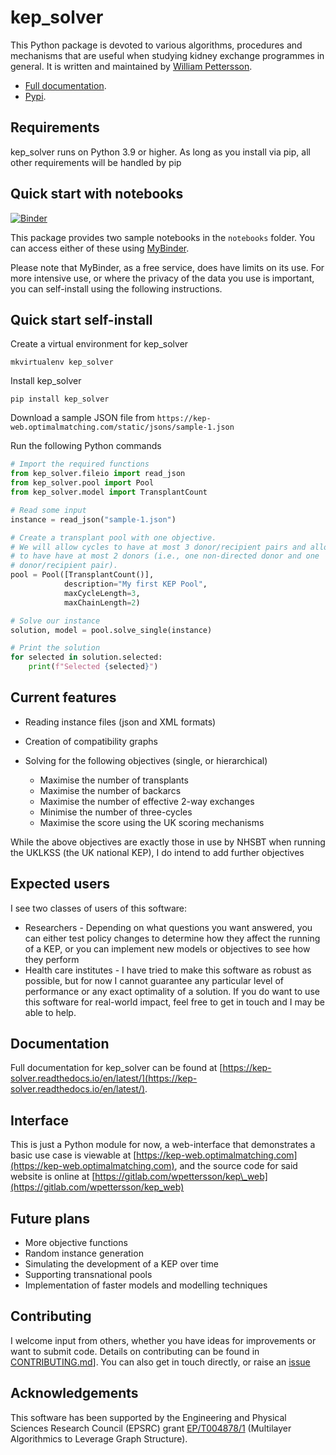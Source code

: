 # kep\_solver

This Python package is devoted to various algorithms, procedures and mechanisms
that are useful when studying kidney exchange programmes in general.  It is
written and maintained by [William Pettersson](mailto:william.pettersson@glasgow.ac.uk).

- [Full documentation](https://kep-solver.readthedocs.io/en/latest/).
- [Pypi](https://pypi.org/project/kep-solver/).

## Requirements

kep\_solver runs on Python 3.9 or higher. As long as you install via pip, all
other requirements will be handled by pip

## Quick start with notebooks

[![Binder](https://mybinder.org/badge_logo.svg)](https://mybinder.org/v2/gl/wpettersson%2Fkep_solver/HEAD)

This package provides two sample notebooks in the `notebooks` folder. You can
access either of these using [MyBinder](https://mybinder.org/v2/gl/wpettersson%2Fkep_solver/HEAD).

Please note that MyBinder, as a free service, does have limits on its use. For
more intensive use, or where the privacy of the data you use is important, you
can self-install using the following instructions.

## Quick start self-install

Create a virtual environment for kep\_solver

    mkvirtualenv kep_solver

Install kep\_solver

    pip install kep_solver

Download a sample JSON file from
`https://kep-web.optimalmatching.com/static/jsons/sample-1.json`

Run the following Python commands

```python
# Import the required functions
from kep_solver.fileio import read_json
from kep_solver.pool import Pool
from kep_solver.model import TransplantCount

# Read some input
instance = read_json("sample-1.json")

# Create a transplant pool with one objective.
# We will allow cycles to have at most 3 donor/recipient pairs and allow chains
# to have have at most 2 donors (i.e., one non-directed donor and one
# donor/recipient pair).
pool = Pool([TransplantCount()],
            description="My first KEP Pool",
            maxCycleLength=3,
            maxChainLength=2)

# Solve our instance
solution, model = pool.solve_single(instance)

# Print the solution
for selected in solution.selected:
    print(f"Selected {selected}")
```

## Current features

* Reading instance files (json and XML formats)
* Creation of compatibility graphs
* Solving for the following objectives (single, or hierarchical)

    * Maximise the number of transplants
    * Maximise the number of backarcs
    * Maximise the number of effective 2-way exchanges
    * Minimise the number of three-cycles
    * Maximise the score using the UK scoring mechanisms

While the above objectives are exactly those in use by NHSBT when running the UKLKSS (the UK national KEP), I do intend to add further objectives

## Expected users

I see two classes of users of this software:

* Researchers - Depending on what questions you want answered, you can either test policy changes to determine how they affect the running of a KEP, or you can implement new models or objectives to see how they perform
* Health care institutes - I have tried to make this software as robust as possible, but for now I cannot guarantee any particular level of performance or any exact optimality of a solution. If you do want to use this software for real-world impact, feel free to get in touch and I may be able to help.

## Documentation

Full documentation for kep\_solver can be found at
[https://kep-solver.readthedocs.io/en/latest/](https://kep-solver.readthedocs.io/en/latest/).

## Interface

This is just a Python module for now, a web-interface that demonstrates a basic
use case is viewable at
[https://kep-web.optimalmatching.com](https://kep-web.optimalmatching.com), and
the source code for said website is online at
[https://gitlab.com/wpettersson/kep\_web](https://gitlab.com/wpettersson/kep_web)

## Future plans

* More objective functions
* Random instance generation
* Simulating the development of a KEP over time
* Supporting transnational pools
* Implementation of faster models and modelling techniques


## Contributing

I welcome input from others, whether you have ideas for improvements or want to
submit code. Details on contributing can be found in
[CONTRIBUTING.md](contributing.md)]. You can also get in touch directly, or
raise an [issue](https://gitlab.com/wpettersson/kep_solver/-/issues)

## Acknowledgements

This software has been supported by the Engineering and Physical Sciences
Research Council (EPSRC) grant
[EP/T004878/1](https://gow.epsrc.ukri.org/NGBOViewGrant.aspx?GrantRef=EP/T004878/1)
(Multilayer Algorithmics to Leverage Graph Structure).

